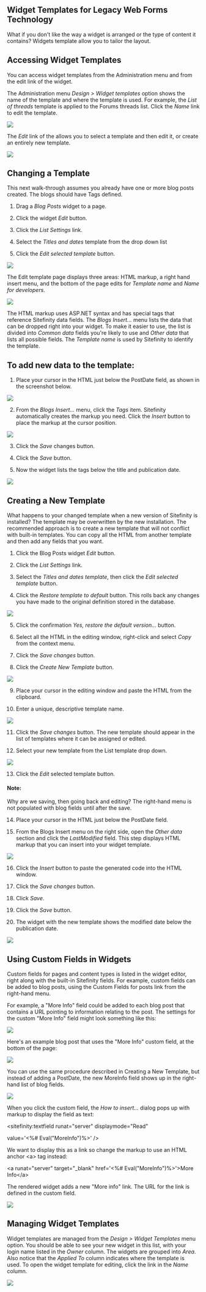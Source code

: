 Widget Templates for Legacy Web Forms Technology
------------------------------------------------

What if you don\'t like the way a widget is arranged or the type of
content it contains? Widgets template allow you to tailor the layout.

Accessing Widget Templates
--------------------------

You can access widget templates from the Administration menu and from
the edit link of the widget.

The Administration menu *Design \> Widget templates* option shows the
name of the template and where the template is used. For example, the
*List of threads* template is applied to the Forums threads list.
Click the *Name* link to edit the template.

![](../media/image248.png)

The *Edit* link of the allows you to select a template and then edit
it, or create an entirely new template.

![](../media/image250.png)

Changing a Template
-------------------

This next walk-through assumes you already have one or more blog posts
created. The blogs should have Tags defined.

1.  Drag a *Blog Posts* widget to a page.

2.  Click the widget *Edit* button.

3.  Click the *List Settings* link.

4.  Select the *Titles and dates* template from the drop down list

5.  Click the *Edit selected template* button.

![](../media/image251.png)

The Edit template page displays three areas: HTML markup, a right hand
insert menu, and the bottom of the page edits for *Template name* and
*Name for developers*.

![](../media/image252.jpeg)

The HTML markup uses ASP.NET syntax and has special tags that
reference Sitefinity data fields. The *Blogs Insert\...* menu lists
the data that can be dropped right into your widget. To make it easier
to use, the list is divided into *Common data* fields you\'re likely
to use and *Other data* that lists all possible fields. The *Template
name* is used by Sitefinity to identify the template.

To add new data to the template:
--------------------------------

1.  Place your cursor in the HTML just below the PostDate field, as
    shown in the screenshot below.

![](../media/image253.png)

2.  From the *Blogs Insert\...* menu, click the *Tags* item. Sitefinity
    automatically creates the markup you need. Click the *Insert* button
    to place the markup at the cursor position.

![](../media/image255.png)

3.  Click the *Save* changes button.

4.  Click the *Save* button.

5.  Now the widget lists the tags below the title and publication date.

![](../media/image256.png)

Creating a New Template
-----------------------

What happens to your changed template when a new version of Sitefinity
is installed? The template may be overwritten by the new installation.
The recommended approach is to create a new template that will not
conflict with built-in templates. You can copy all the HTML from
another template and then add any fields that you want.

1.  Click the Blog Posts widget *Edit* button.

2.  Click the *List Settings* link.

3.  Select the *Titles and dates template*, then click the *Edit
    selected template* button.

4.  Click the *Restore template to default* button. This rolls back any
    changes you have made to the original definition stored in the
    database.

![](../media/image257.png)

5.  Click the confirmation *Yes, restore the default version\...*
    button.

6.  Select all the HTML in the editing window, right-click and select
    *Copy* from the context menu.

7.  Click the *Save changes* button.

8.  Click the *Create New Template* button.

![](../media/image258.png)

9.  Place your cursor in the editing window and paste the HTML from the
    clipboard.

10. Enter a unique, descriptive template name.

![](../media/image260.png)

11. Click the *Save changes* button. The new template should appear in
    the list of templates where it can be assigned or edited.

12. Select your new template from the List template drop down.

![](../media/image262.png)

13. Click the *Edit* selected template button.

#### Note: 
Why are we saving, then going back and editing? The
right-hand menu is not populated with blog fields until after the
save.

14. Place your cursor in the HTML just below the PostDate field.

15. From the Blogs Insert menu on the right side, open the *Other data*
    section and click the *LastModified* field. This step displays HTML
    markup that you can insert into your widget template.

![](../media/image264.png)

16. Click the *Insert* button to paste the generated code into the HTML
    window.

17. Click the *Save changes* button.

18. Click *Save*.

19. Click the *Save* button.

20. The widget with the new template shows the modified date below the
    publication date.

![](../media/image265.png)

Using Custom Fields in Widgets
------------------------------

Custom fields for pages and content types is listed in the widget
editor, right along with the built-in Sitefinity fields. For example,
custom fields can be added to blog posts, using the Custom Fields for
posts link from the right-hand menu.

For example, a "More Info" field could be added to each blog post that
contains a URL pointing to information relating to the post. The
settings for the custom "More Info" field might look something like
this:

![](../media/image267.png)

Here's an example blog post that uses the "More Info" custom field, at
the bottom of the page:

![](../media/image268.jpeg)

You can use the same procedure described in Creating a New
Template, but instead of adding a PostDate, the new MoreInfo field shows up in the right-hand list of blog fields.

![](../media/image269.png)

When you click the custom field, the *How to insert...* dialog pops up
with markup to display the field as text:

\<sitefinity:textfield runat=\"server\" displaymode=\"Read\"

value=\'\<%\# Eval(\"MoreInfo\")%\>\' /\>

We want to display this as a link so change the markup to use an HTML
anchor \<a\> tag instead:

\<a runat=\"server\" target=\"\_blank\" href=\'\<%\#
Eval(\"MoreInfo\")%\>\'\>More Info\</a\>

The rendered widget adds a new "More info" link. The URL for the link
is defined in the custom field.

![](../media/image270.png)

Managing Widget Templates
-------------------------

Widget templates are managed from the *Design \> Widget Templates*
menu option. You should be able to see your new widget in this list,
with your login name listed in the *Owner* column. The widgets are
grouped into *Area*. Also notice that the *Applied To* column
indicates where the template is used. To open the widget template for
editing, click the link in the *Name* column.

![](../media/image271.png)